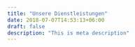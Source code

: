 ```yaml
---
title: "Unsere Dienstleistungen"
date: 2018-07-07T14:53:13+06:00
draft: false
description: "This is meta description"
---
```

